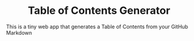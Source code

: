 <h1 align="center">Table of Contents Generator</h1>
This is a tiny web app that generates a Table of Contents from your GitHub Markdown
